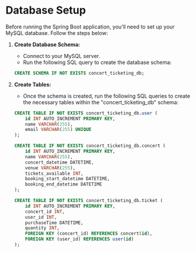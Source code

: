 # Database Setup

Before running the Spring Boot application, you'll need to set up your MySQL database. Follow the steps below:

1. **Create Database Schema:**
    - Connect to your MySQL server.
    - Run the following SQL query to create the database schema:

   ```sql
   CREATE SCHEMA IF NOT EXISTS concert_ticketing_db;
   ```
2. **Create Tables:**
   - Once the schema is created, run the following SQL queries to create the necessary tables within the "concert_ticketing_db" schema:
    ```sql
    CREATE TABLE IF NOT EXISTS concert_ticketing_db.user (
        id INT AUTO_INCREMENT PRIMARY KEY,
        name VARCHAR(255),
        email VARCHAR(255) UNIQUE
    );

    CREATE TABLE IF NOT EXISTS concert_ticketing_db.concert (
        id INT AUTO_INCREMENT PRIMARY KEY,
        name VARCHAR(255),
        concert_datetime DATETIME,
        venue VARCHAR(255),
        tickets_available INT,
        booking_start_datetime DATETIME,
        booking_end_datetime DATETIME
    );
    
    CREATE TABLE IF NOT EXISTS concert_ticketing_db.ticket (
        id INT AUTO_INCREMENT PRIMARY KEY,
        concert_id INT,
        user_id INT,
        purchaseTime DATETIME,
        quantity INT,
        FOREIGN KEY (concert_id) REFERENCES concert(id),
        FOREIGN KEY (user_id) REFERENCES user(id)
    );
   ```

